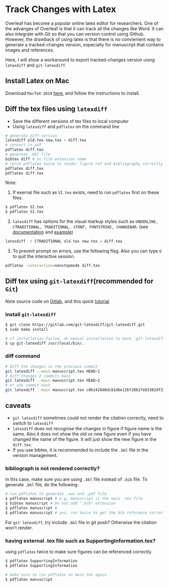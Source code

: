 # Track Changes with Latex

Overleaf has become a popular online latex editor for researchers. One of the advanges of Overleaf is that it can track all the changes like Word. It can also integrate with Git so that you can version control using Github. However, the drawback of using latex is that there is no convienient way to generate a tracked-changes version, especially for manuscript that contains images and references. 

Here, I will show a workaround to export tracked-changes version uisng `latexdiff` and `git-latexdiff`.

## Install Latex on Mac

Download `MacTeX-2019` [here](https://tug.org/mactex/), and follow the instructions to install.

## Diff the tex files using `latexdiff`

- Save the different versions of tex files to local computer
- Using `latexdiff` and `pdflatex` on the command line

```bash
# generate diff version
latexdiff old.tex new.tex > diff.tex
# convert to pdf
pdflatex diff.tex
# generate .bbl file
bibtex diff # no file extension name
# rerun pdflatex twice to render figure ref and bibliography correctly
pdflatex diff.tex
pdflatex diff.tex 
```

Note:

1. If exernal file such as `SI.tex` exists, need to run `pdflatex` first on these files.

```bash
$ pdflatex SI.tex
$ pdflatex SI.tex
```

2. `latexdiff` has options for the visual markup styles such as `UNDERLINE, CTRADITIONAL, TRADITIONAL, CFONT, FONTSTRIKE, CHANGEBAR`.  (see [documentation](http://ctan.math.illinois.edu/support/latexdiff/doc/latexdiff-man.pdf) and [example](https://www.overleaf.com/learn/latex/Articles/Using_Latexdiff_For_Marking_Changes_To_Tex_Documents))

```Bash
latexdiff -t CTRADITIONAL old.tex new.tex > diff.tex
```

3. To prevent prompt on errors, use the following flag. Also you can type `Q` to quit the interactive session.

```bash
pdflatex -interaction=nonstopmode diff.tex
```

## Diff tex using `git-latexdiff`(recommended for `Git`)

Note source code on [Gitlab](https://gitlab.com/git-latexdiff/git-latexdiff), and this quick [tutorial](http://www.deanbodenham.com/learn/git-and-latexdiff.html)

### install `git-latexdiff`

```bash
$ git clone https://gitlab.com/git-latexdiff/git-latexdiff.git
$ sudo make install

# if installation failed, do manual installation to move `git-latexdiff` into one of the PATH folder
$ cp git-latexdiff /usr/local/bin/.
```

### diff command

```bash
# diff the changes in the previous commit 
git latexdiff --main manuscript.tex HEAD~1
# diff changes 2 commits back
git latexdiff --main manuscript.tex HEAD~2
# or use commit-hash
git latexdiff --main manuscript.tex c0b1428d8dc81dbe12bf28b17e83382df31c4200 HEAD
```

## caveats

- `git latexdiff` sometimes could not render the citation correctly, need to switch to `latexdiff` 
- `latexdiff` does not recognise the changes in figure if figure name is the same. Also it does not show the old vs new figure even if you have changed the name of the figure. It will just show the new figure in the `diff.tex`.
- If you use bibtex, it is recommended to include the `.bbl` file in the version management.

### bibliograph is not rendered correctly?

In this case, make sure you are using `.bbl` file instead of `.bib` file. To generate `.bbl` file, do the following:

```bash
# run pdflatex to generate .aux and .pdf file
$ pdflatex manuscript # e.g, manuscript is the main .tex file
$ bibtex manuscript # Do not add ".bib" extension
$ pdflatex manuscript #
$ pdflatex manuscript # yes, run twice to get the bib reference correctly rendered
```

For `git latexdiff`, try include `.bbl` file in git push? Otherwise the citation won't render.

### having external .tex file such as SupportingInformation.tex?

using `pdflatex` twice to make sure figures can be referenced correctly.

```bash
$ pdflatex SupportingInformation
$ pdflatex SupportingInformation

# make sure to run pdflatex on main tex again
$ pdflatex manuscript
```

